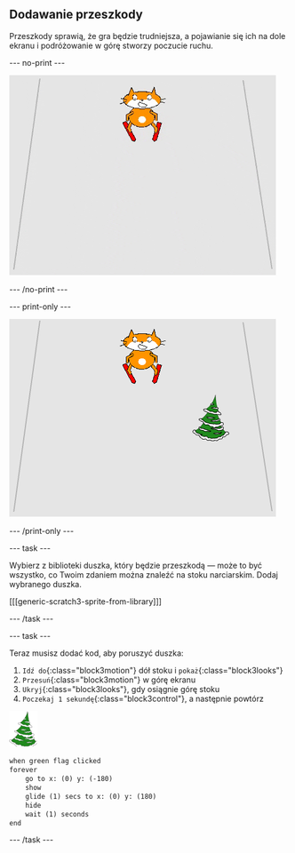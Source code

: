 ## Dodawanie przeszkody

Przeszkody sprawią, że gra będzie trudniejsza, a pojawianie się ich na dole ekranu i podróżowanie w górę stworzy poczucie ruchu.

--- no-print ---

![przeszkoda](images/skier_obstacle_moving.gif)

--- /no-print ---

--- print-only ---

![przeszkoda](images/skier_obstacle.png)

--- /print-only ---

--- task ---

Wybierz z biblioteki duszka, który będzie przeszkodą — może to być wszystko, co Twoim zdaniem można znaleźć na stoku narciarskim. Dodaj wybranego duszka.

[[[generic-scratch3-sprite-from-library]]]

--- /task ---

--- task ---

Teraz musisz dodać kod, aby poruszyć duszka:

1. `Idź do`{:class="block3motion"} dół stoku i `pokaż`{:class="block3looks"}
1. `Przesuń`{:class="block3motion"} w górę ekranu
1. `Ukryj`{:class="block3looks"}, gdy osiągnie górę stoku
1. `Poczekaj 1 sekundę`{:class="block3control"}, a następnie powtórz

![duszek przeszkoda](images/obstacle_sprite.png)

```blocks3
when green flag clicked
forever 
    go to x: (0) y: (-180)
    show
    glide (1) secs to x: (0) y: (180)
    hide
    wait (1) seconds
end
```

--- /task ---
